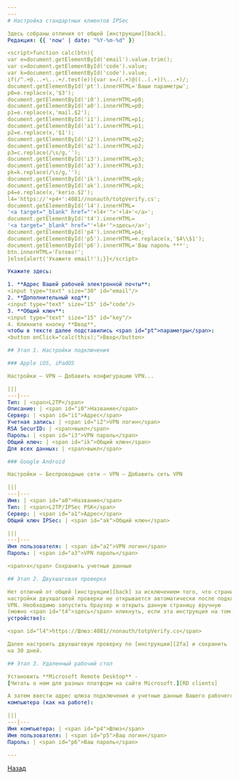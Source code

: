 ```yaml
---
---
# Настройка стандартных клиентов IPSec

Здесь собраны отличия от общей [инструкции][back].  
Редакция: {{ 'now' | date: "%Y-%m-%d" }}

<script>function calc(btn){
var e=document.getElementById('email').value.trim();
var c=document.getElementById('code').value;
var k=document.getElementById('code').value;
if(/^.+@...+\...+/.test(e)){var x=/(.+)@((..(.+))\...+)/;
document.getElementById('pt').innerHTML='Ваши параметры';
p0=e.replace(x,'$3');
document.getElementById('i0').innerHTML=p0;
document.getElementById('a0').innerHTML=p0;
p1=e.replace(x,'mail.$2');
document.getElementById('i1').innerHTML=p1;
document.getElementById('a1').innerHTML=p1;
p2=e.replace(x,'$1');
document.getElementById('i2').innerHTML=p2;
document.getElementById('a2').innerHTML=p2;
p3=c.replace(/\s/g,'');
document.getElementById('i3').innerHTML=p3;
document.getElementById('a3').innerHTML=p3;
pk=k.replace(/\s/g,'');
document.getElementById('ik').innerHTML=pk;
document.getElementById('ak').innerHTML=pk;
p4=e.replace(x,'kerio.$2');
l4='https://'+p4+':4081//nonauth/totpVerify.cs';
document.getElementById('l4').innerHTML=
'<a target="_blank" href="'+l4+'">'+l4+'</a>';
document.getElementById('t4').innerHTML=
'<a target="_blank" href="'+l4+'">здесь</a>';
document.getElementById('p4').innerHTML=p4;
document.getElementById('p5').innerHTML=e.replace(x,'$4\\$1');
document.getElementById('p6').innerHTML='Ваш пароль ***';
btn.innerHTML='Готово!';
}else{alert('Укажите email!');}}</script>

Укажите здесь:

1. **Адрес Вашей рабочей электронной почты**:  
<input type="text" size="30" id="email"/>
2. **Дополнительный код**:  
<input type="text" size="15" id="code"/>
3. **Общий ключ**:  
<input type="text" size="15" id="key"/>
4. Кликните кнопку **Ввод**,
чтобы в тексте далее подставились <span id="pt">параметры</span>:  
<button onClick="calc(this);">Ввод</button>

## Этап 1. Настройки подключения

### Apple iOS, iPadOS

Настройки – VPN – Добавить конфигурацию VPN...

|||
---|---
Тип: | <span>L2TP</span>
Описание: | <span id="i0">Название</span>
Сервер: | <span id="i1">Адрес</span>
Учетная запись: | <span id="i2">VPN логин</span>
RSA SecurID: | <span>выкл</span>
Пароль: | <span id="i3">VPN пароль</span>
Общий ключ: | <span id="ik">Общий ключ</span>
Для всех данных: | <span>выкл</span>

### Google Android

Настройки – Беспроводные сети – VPN – Добавить сеть VPN

|||
---|---
Имя: | <span id="a0">Название</span>
Тип: | <span>L2TP/IPSec PSK</span>
Сервер: | <span id="a1">Адрес</span>
Общий ключ IPSec: | <span id="ak">Общий ключ</span>

|||
---|---
Имя пользователя: | <span id="a2">VPN логин</span>
Пароль: | <span id="a3">VPN пароль</span>

<span>x</span> Сохранить учетные данные

## Этап 2. Двухшаговая проверка

Нет отличий от общей [инструкции][back] за исключением того, что страница
настройки двухшаговой проверки не открывается автоматически после подключения
VPN. Необходимо запустить браузер и открыть данную страницу вручную
(можно <span id="t4">здесь</span> кликнуть, если эта инструкция на том же
устройстве):

<span id="l4">https://Шлюз:4081//nonauth/totpVerify.cs</span>

Далее настроить двухшаговую проверку по [инструкции][2fa] и сохранить
на 30 дней.

## Этап 3. Удаленный рабочий стол

Установить **Microsoft Remote Desktop** -  
[Читать о нем для разных платформ на сайте Microsoft.][RD clients]

А затем ввести адрес шлюза подключения и учетные данные Вашего рабочего
компьютера (как на работе):

|||
---|---
Имя компьютера: | <span id="p4">Шлюз</span>
Имя пользователя: | <span id="p5">Ваш логин</span>
Пароль: | <span id="p6">Ваш пароль</span>

---
```


[Назад][back]

[2fa]: /vpn/2fa "Настройка двухшаговой проверки"
[RD clients]: https://docs.microsoft.com/ru-ru/windows-server/remote/remote-desktop-services/clients/remote-desktop-clients "Клиенты RDP"
[back]: /vpn "Основная инструкция"
